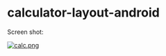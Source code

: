 # calculator-layout-android

Screen shot:

[![calc.png](https://i.postimg.cc/RVBK4MgK/calc.png)](https://postimg.cc/QVfHqrGd)
